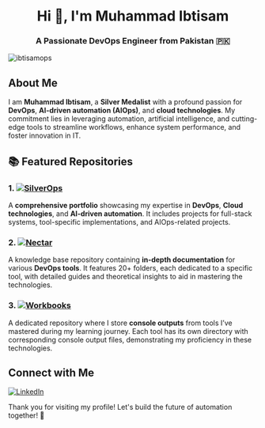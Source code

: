 <h1 align="center">Hi 👋, I'm Muhammad Ibtisam</h1>
<h3 align="center">A Passionate DevOps Engineer from Pakistan 🇵🇰</h3>

<p align="left"> <img src="https://komarev.com/ghpvc/?username=ibtisamops&label=Profile%20views&color=0e75b6&style=flat" alt="ibtisamops" /> </p>

## About Me

I am **Muhammad Ibtisam**, a **Silver Medalist** with a profound passion for **DevOps**, **AI-driven automation (AIOps)**, and **cloud technologies**. My commitment lies in leveraging automation, artificial intelligence, and cutting-edge tools to streamline workflows, enhance system performance, and foster innovation in IT.

## 📚 Featured Repositories

### 1. [![SilverOps](https://img.shields.io/badge/-SilverOps-blue?style=for-the-badge)](https://github.com/ibtisamops/SilverOps)
A **comprehensive portfolio** showcasing my expertise in **DevOps**, **Cloud technologies**, and **AI-driven automation**. It includes projects for full-stack systems, tool-specific implementations, and AIOps-related projects.

### 2. [![Nectar](https://img.shields.io/badge/-Nectar-green?style=for-the-badge)](https://github.com/ibtisamops/nectar)
A knowledge base repository containing **in-depth documentation** for various **DevOps tools**. It features 20+ folders, each dedicated to a specific tool, with detailed guides and theoretical insights to aid in mastering the technologies.

### 3. [![Workbooks](https://img.shields.io/badge/-Workbooks-orange?style=for-the-badge)](https://github.com/ibtisamops/workbooks)
A dedicated repository where I store **console outputs** from tools I’ve mastered during my learning journey. Each tool has its own directory with corresponding console output files, demonstrating my proficiency in these technologies.

## Connect with Me
<p align="left">
<a href="https://linkedin.com/in/ibtisamops" target="blank"><img src="https://img.shields.io/badge/-LinkedIn-%230077B5?style=for-the-badge&logo=linkedin&logoColor=white" alt="LinkedIn" /></a>
</p>

Thank you for visiting my profile! Let's build the future of automation together! 🚀
